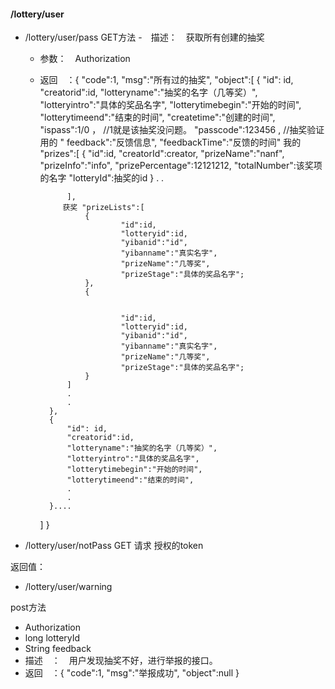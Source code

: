 
#### /lottery/user

- /lottery/user/pass
      GET方法
    -　描述：　获取所有创建的抽奖
    - 参数：　Authorization
    - 返回　：{
       "code":1,
       "msg":"所有过的抽奖",
       "object":[
            {
                "id": id,
                "creatorid":id,
                "lotteryname":"抽奖的名字（几等奖）",
                "lotteryintro":"具体的奖品名字",
                "lotterytimebegin":"开始的时间",
                "lotterytimeend":"结束的时间",
                "createtime":"创建的时间",
                "ispass":1/0 ， //1就是该抽奖没问题。
                "passcode":123456  , //抽奖验证用的
                " feedback":"反馈信息",
                "feedbackTime":"反馈的时间"
               我的 "prizes":[
                                {
                                "id":id,
                                "creatorId":creator,
                                "prizeName":"nanf",
                                "prizeInfo":"info",
                                "prizePercentage":12121212,
                                "totalNumber":该奖项的名字
                                "lotteryId":抽奖的id
                                }
                                .
                                .

                ],
               获奖 "prizeLists":[
                    {
                            "id":id,
                            "lotteryid":id,
                            "yibanid":"id",
                            "yibanname":"真实名字",
                            "prizeName":"几等奖",
                            "prizeStage":"具体的奖品名字";
                    },
                    {


                            "id":id,
                            "lotteryid":id,
                            "yibanid":"id",
                            "yibanname":"真实名字",
                            "prizeName":"几等奖",
                            "prizeStage":"具体的奖品名字";
                    }
                ]
                .
                .
            },
            {
                "id": id,
                "creatorid":id,
                "lotteryname":"抽奖的名字（几等奖）",
                "lotteryintro":"具体的奖品名字",
                "lotterytimebegin":"开始的时间",
                "lotterytimeend":"结束的时间",
                .
                .
            }....
        ]
        }
    
- /lottery/user/notPass
   GET 请求
   授权的token
   
 返回值：
   
- /lottery/user/warning 

post方法

- Authorization
- long lotteryId
- String feedback
- 描述　：　用户发现抽奖不好，进行举报的接口。
- 返回　：{
    "code":1,
    "msg":"举报成功",
    "object":null
}
   　